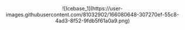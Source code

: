 <center>
  ![Icebase_1](https://user-images.githubusercontent.com/81032902/166080648-307270ef-55c8-4ad3-8f52-9fdb5f61a0a9.png)

